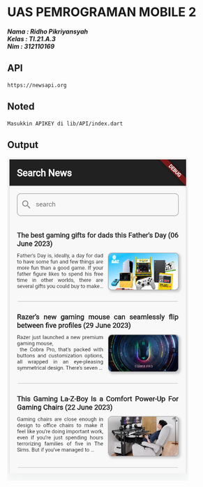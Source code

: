 # UAS PEMROGRAMAN MOBILE 2

**_Nama : Ridho Pikriyansyah</br>_**
**_Kelas : TI.21.A.3</br>_**
**_Nim : 312110169</br>_**


## API

```
https://newsapi.org
```

## Noted

```
Masukkin APIKEY di lib/API/index.dart
```


## Output

![roxyzc](assets/img/ss.png)
